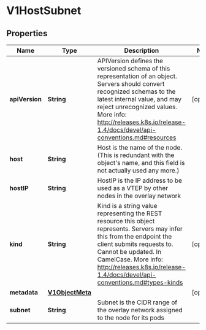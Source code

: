 
# V1HostSubnet

## Properties
Name | Type | Description | Notes
------------ | ------------- | ------------- | -------------
**apiVersion** | **String** | APIVersion defines the versioned schema of this representation of an object. Servers should convert recognized schemas to the latest internal value, and may reject unrecognized values. More info: http://releases.k8s.io/release-1.4/docs/devel/api-conventions.md#resources |  [optional]
**host** | **String** | Host is the name of the node. (This is redundant with the object&#39;s name, and this field is not actually used any more.) | 
**hostIP** | **String** | HostIP is the IP address to be used as a VTEP by other nodes in the overlay network | 
**kind** | **String** | Kind is a string value representing the REST resource this object represents. Servers may infer this from the endpoint the client submits requests to. Cannot be updated. In CamelCase. More info: http://releases.k8s.io/release-1.4/docs/devel/api-conventions.md#types-kinds |  [optional]
**metadata** | [**V1ObjectMeta**](V1ObjectMeta.md) |  |  [optional]
**subnet** | **String** | Subnet is the CIDR range of the overlay network assigned to the node for its pods | 



